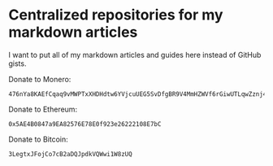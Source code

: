 # Centralized repositories for my markdown articles



I want to put all of my markdown articles and guides here instead of GitHub gists.

Donate to Monero:
```
476nYa8KAEfCqaq9vMWPTxXHDHdtw6YVjcuUEG5SvDfgBR9V4MmHZWVf6rGiwUTLqwZznj4vx4QvALPj1v7ZEkDgPK8bZBi
```

Donate to Ethereum:
```
0x5AE4B0847a9EA82576E78E0f923e26222108E7bC
```

Donate to Bitcoin:
```
3LegtxJFojCo7cB2aDQJpdkVQWwi1W8zUQ
```